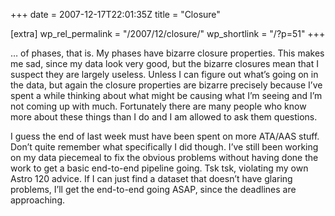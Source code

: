 +++
date = 2007-12-17T22:01:35Z
title = "Closure"

[extra]
wp_rel_permalink = "/2007/12/closure/"
wp_shortlink = "/?p=51"
+++

… of phases, that is. My phases have bizarre closure properties. This makes me
sad, since my data look very good, but the bizarre closures mean that I
suspect they are largely useless. Unless I can figure out what’s going on in
the data, but again the closure properties are bizarre precisely because I’ve
spent a while thinking about what might be causing what I’m seeing and I’m not
coming up with much. Fortunately there are many people who know more about
these things than I do and I am allowed to ask them questions.  

I guess the end of last week must have been spent on more ATA/AAS stuff. Don’t
quite remember what specifically I did though. I’ve still been working on my
data piecemeal to fix the obvious problems without having done the work to get
a basic end-to-end pipeline going. Tsk tsk, violating my own Astro 120 advice.
If I can just find a dataset that doesn’t have glaring problems, I’ll get the
end-to-end going ASAP, since the deadlines are approaching.

